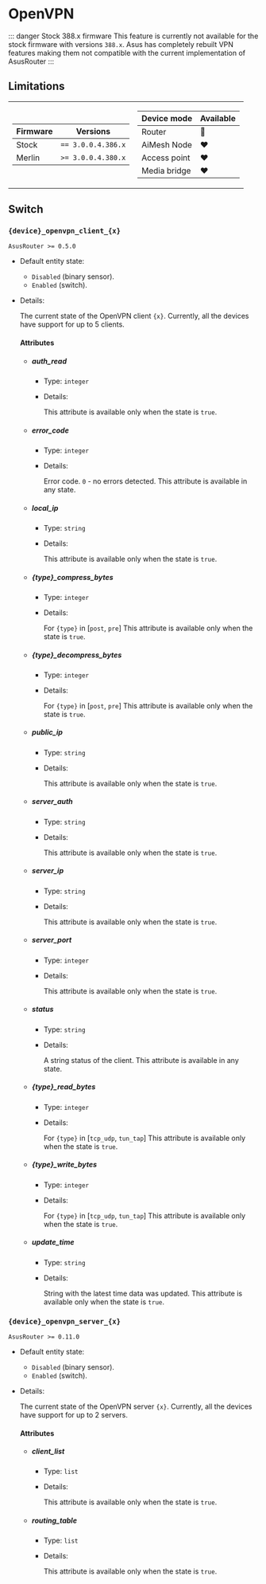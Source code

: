 # OpenVPN

::: danger Stock 388.x firmware
This feature is currently not available for the stock firmware with versions `388.x`. Asus has completely rebuilt VPN features making them not compatible with the current implementation of AsusRouter
:::

## Limitations

<table><tr><td>

|Firmware|          Versions|
|--------|------------------|
|Stock   |`== 3.0.0.4.386.x`|
|Merlin  |`>= 3.0.0.4.380.x`|
</td><td>

| Device mode|    Available|
|------------|-------------|
|Router      |:green_heart:|
|AiMesh Node |:heart:      |
|Access point|:heart:      |
|Media bridge|:heart:      |
</td></tr></table>

## Switch

### `{device}_openvpn_client_{x}`

`AsusRouter >= 0.5.0`

-   Default entity state:
    -   `Disabled` (binary sensor).
    -   `Enabled` (switch).
-   Details:

    The current state of the OpenVPN client `{x}`. Currently, all the devices have support for up to 5 clients.

    #### Attributes

    -   ##### auth_read

        -   Type: `integer`
        -   Details:

            This attribute is available only when the state is `true`.

    -   ##### error_code

        -   Type: `integer`
        -   Details:

            Error code. `0` - no errors detected. This attribute is available in any state.

    -   ##### local_ip

        -   Type: `string`
        -   Details:

            This attribute is available only when the state is `true`.

    -   ##### {type}_compress_bytes

        -   Type: `integer`
        -   Details:

            For `{type}` in [`post`, `pre`] This attribute is available only when the state is `true`.

    -   ##### {type}_decompress_bytes

        -   Type: `integer`
        -   Details:

            For `{type}` in [`post`, `pre`] This attribute is available only when the state is `true`.

    -   ##### public_ip

        -   Type: `string`
        -   Details:

            This attribute is available only when the state is `true`.

    -   ##### server_auth

        -   Type: `string`
        -   Details:

            This attribute is available only when the state is `true`.

    -   ##### server_ip

        -   Type: `string`
        -   Details:

            This attribute is available only when the state is `true`.

    -   ##### server_port

        -   Type: `integer`
        -   Details:

            This attribute is available only when the state is `true`.

    -   ##### status

        -   Type: `string`
        -   Details:

            A string status of the client. This attribute is available in any state.

    -   ##### {type}_read_bytes

        -   Type: `integer`
        -   Details:

            For `{type}` in [`tcp_udp`, `tun_tap`] This attribute is available only when the state is `true`.

    -   ##### {type}_write_bytes

        -   Type: `integer`
        -   Details:

            For `{type}` in [`tcp_udp`, `tun_tap`] This attribute is available only when the state is `true`.

    -   ##### update_time

        -   Type: `string`
        -   Details:

            String with the latest time data was updated. This attribute is available only when the state is `true`.

### `{device}_openvpn_server_{x}`

`AsusRouter >= 0.11.0`

-   Default entity state:
    -   `Disabled` (binary sensor).
    -   `Enabled` (switch).
-   Details:

    The current state of the OpenVPN server `{x}`. Currently, all the devices have support for up to 2 servers.

    #### Attributes

    -   ##### client_list

        -   Type: `list`
        -   Details:

            This attribute is available only when the state is `true`.

    -   ##### routing_table

        -   Type: `list`
        -   Details:

            This attribute is available only when the state is `true`.
